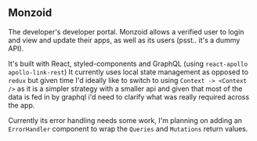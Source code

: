 ## Monzoid

The developer's developer portal. Monzoid allows a verified user to login
and view and update their apps, as well as its users (psst.. it's a dummy
API).

It's built with React, styled-components and GraphQL (using `react-apollo` `apollo-link-rest`)
It currently uses local state management as opposed to `redux` but given
time I'd ideally like to switch to using `Context -> <Context />` as it is
a simpler strategy with a smaller api and given that most of the data is
fed in by graphql i'd need to clarify what was really required across the
app.

Currently its error handling needs some work, I'm planning on adding an
`ErrorHandler` component to wrap the `Queries` and `Mutations` return
values.
